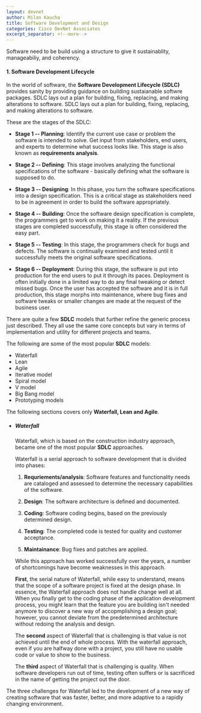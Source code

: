 ```yaml
---
layout: devnet
author: Milan Kaucha
title: Software Development and Design
categories: Cisco DevNet Associates
excerpt_separator: <!--more-->
---
```


Software need to be build using a structure to give it sustainablity, manageabiliy, and coherency.

<!--more-->

#### 1. Software Development Lifecycle

In the world of software, the **Software Development Lifecycle (SDLC)** provides sanity by providing guidance on building sustaianable softwre packages. SDLC lays out a plan for building, fixing, replacing, and making alterations to software. SDLC lays out a plan for building, fixing, replacing, and making alterations to software.

These are the stages of the SDLC:

- **Stage 1 -- Planning**: Identify the current use case or problem the software is intended to solve. Get input from stakeholders, end users, and experts to determine what success looks like. This stage is also known as **requirements analysis**.

- **Stage 2 -- Defining**: This stage involves analyzing the functional specifications of the software - basically defining what the software is supposed to do.

- **Stage 3 -- Designing**: In this phase, you turn the software specifications into a design specification. This is a critical stage as stakeholders need to be in agreement in order to build the software appropriately.

- **Stage 4 -- Building**: Once the software design specification is complete, the programmers get to work on making it a reality. If the previous stages are completed successfully, this stage is often considered the easy part.

- **Stage 5 -- Testing**: In this stage, the programmers check for bugs and defects. The software is continually examined and tested until it successfully meets the original software specifications.

- **Stage 6 -- Deployment**: During this stage, the software is put into production for the end users to put it through its paces. Deployment is often initially done in a limited way to do any final tweaking or detect missed bugs. Once the user has accepted the software and it is in full production, this stage morphs into maintenance, where bug fixes and software tweaks or smaller changes are made at the request of the business user.

There are quite a few **SDLC** models that further refine the generic process just described. They all use the same core concepts but vary in terms of implementation and utility for different projects and teams.

The following are some of the most popular **SDLC** models:

- Waterfall
- Lean
- Agile
- Iterative model
- Spiral model
- V model
- Big Bang model
- Prototyping models

The following sections covers only **Waterfall, Lean and Agile**.

- ##### Waterfall

  Waterfall, which is based on the construction industry approach, became one of the most popular **SDLC** approaches.

  Waterfall is a serial approach to software development that is divided into phases:

  1. **Requriements/analysis**: Software features and functionality needs are cataloged and assessed to determine the necessary capabilities of the software.

  2. **Design**: The software architecture is defined and documented.

  3. **Coding**: Software coding begins, based on the previously determined design.

  4. **Testing**: The completed code is tested for quality and customer acceptance.

  5. **Maintainance**: Bug fixes and patches are applied.

  While this approach has worked successfully over the years, a number of shortcomings have become weaknesses in this approach.

  **First**, the serial nature of Waterfall, while easy to understand, means that the scope of a software project is fixed at the design phase. In essence, the Waterfall approach does not handle change well at all. When you finally get to the coding phase of the application development process, you might learn that the feature you are building isn't needed anymore to discover a new way of accopmplishing a design goal; however, you cannot deviate from the predetermined architecture without redoing the analysis and design.

  The **second** aspect of Waterfall that is challenging is that value is not achieved until the end of whole process. With the waterfall approach, even if you are halfway done with a project, you still have no usable code or value to show to the business.

  The **third** aspect of Waterfall that is challenging is quality. When software developers run out of time, testing often suffers or is sacrificed in the name of getting the project out the door.

The three challenges for Waterfall led to the development of a new way of creating software that was faster, better, and more adaptive to a rapidly changing environment.
